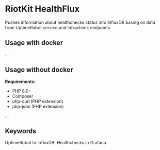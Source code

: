 RiotKit HealthFlux
==================

Pushes information about healthchecks status into InfluxDB basing on data from UptimeRobot service and Infracheck endpoints.

Usage with docker
-----------------

...

Usage without docker
--------------------

**Requirements:**
- PHP 8.0+
- Composer
- php-curl (PHP extension)
- php-json (PHP extension)

...

Keywords
--------

UptimeRobot to InfluxDB. Healthchecks in Grafana.
